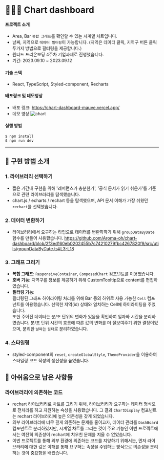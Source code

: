 # 👩🏻‍💻 Chart dashboard
#### 프로젝트 소개
* Area, Bar `복합 그래프`를 확인할 수 있는 시계열 차트입니다.
* 날짜, 지역으로 `데이터 필터링`이 가능합니다. (지역은 데이터 클릭, 지역구 버튼 클릭 두가지 방법으로 필터링을 제공합니다.)
* 원티드 프리온보딩 4주차 기업과제로 진행했습니다.
* 기간: 2023.09.10 ~ 2023.09.12

#### 기술 스택
* React, TypeScript, Styled-component, Recharts

#### 배포링크 및 데모영상
* 배포 링크: https://chart-dashboard-mauve.vercel.app/
* 데모 영상
 ![chart](https://github.com/Aroma-oh/chart-dashboard/assets/115550622/151d0aff-6dc2-4b15-bb32-5175869a23f4)

#### 실행 방법
```
$ npm install
$ npm run dev
```
----

## 📑 구현 방법 소개
### 1. 라이브러리 선택하기
* 짧은 기간내 구현을 위해 '레퍼런스가 충분한가', '공식 문서가 읽기 쉬운가'를 기준으로 관련 라이브러리를 탐색했습니다. 
* chart.js / echarts / rechart 등을 탐색했으며, API 문서 이해가 가장 쉬웠던 `rechart`를 선택했습니다.
### 2. 데이터 변환하기 
* 라이브러리에서 요구하는 타입으로 데이터를 변환하하기 위해 `groupDataByDate` 함수를 만들어 사용했습니다.
   https://github.com/Aroma-oh/chart-dashboard/blob/2f3ed160eb0202455b7c74210279fbc4267820f9/src/utils/groupDataByDate.ts#L3-L18
### 3. 그래프 그리기 
* **복합 그래프**: `ResponsiveContainer`, `ComposedChart` 컴포넌트를 이용했습니다. 
* **호버 기능**: 지역구를 정보를 제공하기 위해 CustomTooltip으로 content를 편집하였습니다.
* **필터링 기능**:
  <br/> 필터링된 그래프 하이라이팅 처리를 위해 Bar 등의 하위로 사용 가능한 `Cell` 컴포넌트를 이용했습니다. 선택한 지역(id) 상태와 일치하는 Cell에 하이라이팅을 주었습니다.
  <br/> 또한 주어진 데이터는 분/초 단위의 변화가 있음을 확인하여 일자와 시간을 분리하였습니다. 분/초 단위 시간의 흐름에 따른 값의 변화를 더 잘보여주기 위한 결정이었으며, 분리한 `날짜`는 `필터`로 분리하였습니다. 
### 4. 스타일링
* styled-component의 `reset`, `createGlobalStyle`, `ThemeProvider`을 이용하여 스타일링 코드 작성의 생산성을 높였습니다.

## 🥺 아쉬움으로 남은 사항들
### 라이브러리에 의존하는 코드 
* rechart 라이브러리로 차트를 그리기 위해, 라이브러리가 요구하는 데이터 형식으로 전처리를 하고 지원하는 속성을 사용했습니다. 그 결과 `ChartDisplay` 컴포넌트는 rechart 라이브러리에 높은 의존성을 갖게 되었습니다.
* 외부 라이브러리에 너무 깊게 의존하는 문제를 줄이고자, 데이터 관리를 `DashBoard` 컴포넌트로 분리하였지만, 시계열 차트를 그리는 것이 주요 기능인 이번 프로젝트에서는 여전히 의존성이 rechart에 치우친 문제를 지울 수 없었습니다.
* 이번 프로젝트를 통해 외부 환경에 의존하는 코드를 지양하기 위해서는, 먼저 라이브러리에 대한 깊은 이해를 통해 요구하는 속성을 주입하는 방식으로 의존성을 분리하는 것이 중요함을 배웠습니다.  

